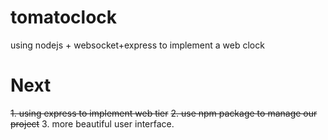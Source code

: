 tomatoclock
===========

using nodejs + websocket+express to implement a web clock

Next
===========
~~1. using express to implement web tier~~
~~2. use npm package to manage our project~~
3. more beautiful user interface.

